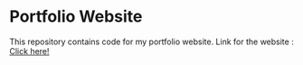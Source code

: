 # Portfolio Website
This repository contains code for my portfolio website. 
Link for the website : [Click here!](https://portfolio-website-sable-ten-82.vercel.app/)
